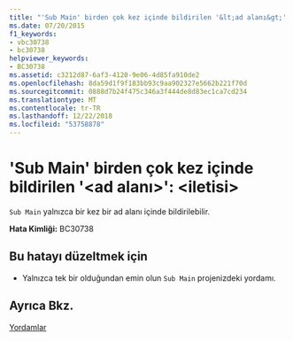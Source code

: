 ```yaml
---
title: "'Sub Main' birden çok kez içinde bildirilen '&lt;ad alanı&gt;': &lt;iletisi&gt;"
ms.date: 07/20/2015
f1_keywords:
- vbc30738
- bc30738
helpviewer_keywords:
- BC30738
ms.assetid: c3212d87-6af3-4120-9e06-4d85fa910de2
ms.openlocfilehash: 8da59d1f9f183bb93c9aa902327e5662b221f70d
ms.sourcegitcommit: 0888d7b24f475c346a3f444de8d83ec1ca7cd234
ms.translationtype: MT
ms.contentlocale: tr-TR
ms.lasthandoff: 12/22/2018
ms.locfileid: "53758878"
---
```

# <a name="sub-main-is-declared-more-than-once-in-ltnamespacegt-ltmessagegt"></a>'Sub Main' birden çok kez içinde bildirilen '&lt;ad alanı&gt;': &lt;iletisi&gt;
`Sub Main` yalnızca bir kez bir ad alanı içinde bildirilebilir.  
  
 **Hata Kimliği:** BC30738  
  
## <a name="to-correct-this-error"></a>Bu hatayı düzeltmek için  
  
-   Yalnızca tek bir olduğundan emin olun `Sub Main` projenizdeki yordamı.  
  
## <a name="see-also"></a>Ayrıca Bkz.  
 [Yordamlar](../../visual-basic/programming-guide/language-features/procedures/index.md)
